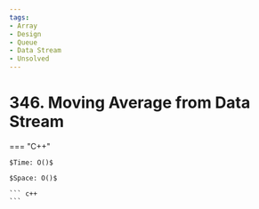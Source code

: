```yaml
---
tags:
- Array
- Design
- Queue
- Data Stream
- Unsolved
---
```



# 346. Moving Average from Data Stream

=== "C++"

    $Time: O()$

    $Space: O()$

    ``` c++
    ```